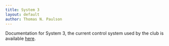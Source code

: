 ```yaml
---
title: System 3
layout: default
author: Thomas N. Paulson
---
```


Documentation for System 3, the current control system used by the club is available [here](../old/sys3/index.html).